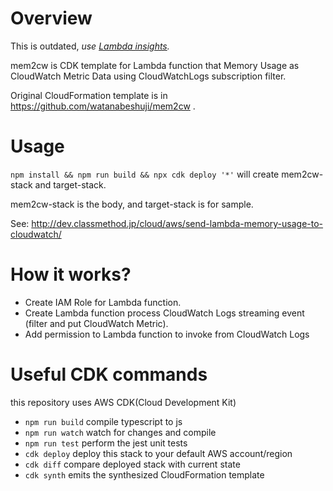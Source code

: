 # Overview

This is outdated, *use [Lambda insights](https://docs.aws.amazon.com/lambda/latest/dg/monitoring-insights.html).*

mem2cw is CDK template for Lambda function 
that Memory Usage as CloudWatch Metric Data using CloudWatchLogs subscription filter.

Original CloudFormation template is in https://github.com/watanabeshuji/mem2cw .

# Usage

`npm install && npm run build && npx cdk deploy '*'` will create mem2cw-stack and target-stack.

mem2cw-stack is the body, and target-stack is for sample.

See: http://dev.classmethod.jp/cloud/aws/send-lambda-memory-usage-to-cloudwatch/ 

# How it works?

- Create IAM Role for Lambda function.
- Create Lambda function process CloudWatch Logs streaming event (filter and put CloudWatch Metric).
- Add permission to Lambda function to invoke from CloudWatch Logs

# Useful CDK commands

this repository uses AWS CDK(Cloud Development Kit)

 * `npm run build`   compile typescript to js
 * `npm run watch`   watch for changes and compile
 * `npm run test`    perform the jest unit tests
 * `cdk deploy`      deploy this stack to your default AWS account/region
 * `cdk diff`        compare deployed stack with current state
 * `cdk synth`       emits the synthesized CloudFormation template

